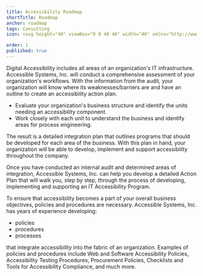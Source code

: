 ```yaml
---
title: Accessibility Roadmap
shortTitle: Roadmap
anchor: roadmap
tags: Consulting
icon: <svg height="40" viewBox="0 0 40 40" width="40" xmlns="http://www.w3.org/2000/svg"><circle cx="20" cy="20" fill="#162ade" r="20"/><path d="m11.46 16.6a4.73 4.73 0 0 0 -4.72 4.72c0 1.67 1.85 5.19 3.38 7.87a1.57 1.57 0 0 0 1.34.78 1.51 1.51 0 0 0 1.34-.78c1.53-2.68 3.38-6.2 3.38-7.87a4.72 4.72 0 0 0 -4.72-4.72z" fill="#fff"/><path d="m28.54 21.4a1.51 1.51 0 0 0 1.34-.78c1.53-2.68 3.38-6.2 3.38-7.87a4.72 4.72 0 1 0 -9.43 0c0 1.67 1.84 5.19 3.37 7.87a1.57 1.57 0 0 0 1.34.78z" fill="#fff"/><path d="m27.51 12.75a1 1 0 1 1 1 1 1 1 0 0 1 -1-1zm3.23 0a2.2 2.2 0 1 0 -2.2 2.2 2.21 2.21 0 0 0 2.2-2.2z" fill="#162ade"/><path d="m11.46 22.35a1 1 0 1 1 1-1 1 1 0 0 1 -1 1zm0-3.24a2.21 2.21 0 1 0 2.2 2.21 2.22 2.22 0 0 0 -2.2-2.21z" fill="#162ade"/><path d="m28.46 22.94h-7.12a1.93 1.93 0 1 1 0-3.85h2a.57.57 0 0 0 .58-.58.58.58 0 0 0 -.58-.59h-2a3.13 3.13 0 1 0 0 6.25h7.09a1.93 1.93 0 0 1 0 3.85h-12.7a.58.58 0 0 0 -.59.59.57.57 0 0 0 .59.59h12.73a3.13 3.13 0 0 0 0-6.25z" fill="#fff"/></svg>

order: 1
published: true
---
```


Digital Accessibility includes all areas of an organization's IT infrastructure. Accessible Systems, Inc. will conduct a comprehensive assessment of your organization's workflows. With the information from the audit, your organization will know where its weaknesses/barriers are and have an outline to create an accessibility action plan.

- Evaluate your organization's business structure and identify the units needing an accessibility component.
- Work closely with each unit to understand the business and identify areas for process engineering.

The result is a detailed integration plan that outlines programs that should be developed for each area of the business. With this plan in hand, your organization will be able to develop, implement and support accessibility throughout the company.

Once you have conducted an internal audit and determined areas of integration, Accessible Systems, Inc. can help you develop a detailed Action Plan that will walk you, step by step, through the process of developing, implementing and supporting an IT Accessibility Program.

To ensure that accessibility becomes a part of your overall business objectives, policies and procedures are necessary. Accessible Systems, Inc. has years of experience developing:

- policies
- procedures
- processes

that integrate accessibility into the fabric of an organization. Examples of policies and procedures include Web and Software Accessibility Policies, Accessibility Testing Procedures, Procurement Policies, Checklists and Tools for Accessibility Compliance, and much more.

